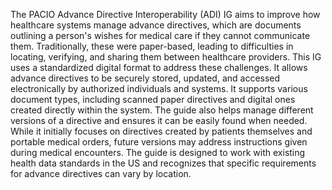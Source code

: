 The PACIO Advance Directive Interoperability (ADI) IG aims to improve how healthcare systems manage advance directives, which are documents outlining a person's wishes for medical care if they cannot communicate them. Traditionally, these were paper-based, leading to difficulties in locating, verifying, and sharing them between healthcare providers. This IG uses a standardized digital format to address these challenges. It allows advance directives to be securely stored, updated, and accessed electronically by authorized individuals and systems. It supports various document types, including scanned paper directives and digital ones created directly within the system. The guide also helps manage different versions of a directive and ensures it can be easily found when needed. While it initially focuses on directives created by patients themselves and portable medical orders, future versions may address instructions given during medical encounters. The guide is designed to work with existing health data standards in the US and recognizes that specific requirements for advance directives can vary by location. 
